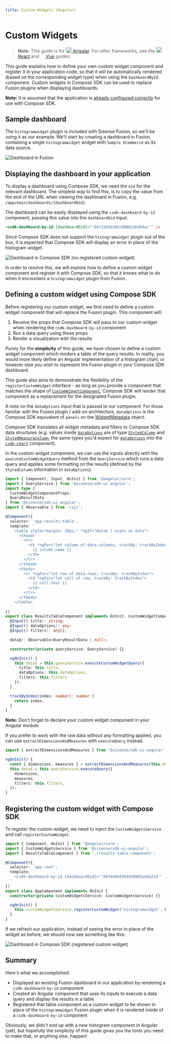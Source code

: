 ```yaml
---
title: Custom Widgets (Angular)
---
```


# Custom Widgets

> **Note**:
> This guide is for [<img src="../../img/angular-logo.png" height="18px" style="vertical-align: text-bottom; padding-bottom: 2px" /> Angular](../../getting-started/quickstart-angular.md). For other frameworks, see the [<img src="../../img/react-logo.png" height="18px" style="vertical-align: text-bottom; padding-bottom: 3px" /> React](custom-widgets-react.md) and [<img src="../../img/vue-logo.png" height="14px" /> Vue](custom-widgets-vue.md) guides.

This guide explains how to define your own custom widget component and register it in your application code, so that it will be automatically rendered (based on the corresponding widget type) when using the `DashboardById` component. Custom widgets in Compose SDK can be used to replace Fusion plugins when displaying dashboards.

**Note:** It is assumed that the application is [already configured correctly](../../getting-started/quickstart-angular.md) for use with Compose SDK.

## Sample dashboard

The `histogramwidget` plugin is included with Sisense Fusion, so we'll be using it as our example. We'll start by creating a dashboard in Fusion, containing a single `histogramwidget` widget with `Sample ECommerce` as its data source.

![Dashboard in Fusion](../../img/plugins-guide/dashboard-in-fusion.png 'Dashboard in Fusion')

## Displaying the dashboard in your application

To display a dashboard using Compose SDK, we need the `oid` for the relevant dashboard. The simplest way to find this, is to copy the value from the end of the URL when viewing the dashboard in Fusion, e.g. `/app/main/dashboards/{dashboardOid}`.

The dashboard can be easily displayed using the `csdk-dashboard-by-id` component, passing this value into the `dashboardOid` input.

```html
<csdk-dashboard-by-id [dashboardOid]="'66f23d1b202c89002abd64ac'" />
```

Since Compose SDK does not support the `histogramwidget` plugin out of the box, it is expected that Compose SDK will display an error in place of the histogram widget.

![Dashboard in Compose SDK (no registered custom widget)](../../img/plugins-guide/dashboard-in-csdk-unregistered.png 'Dashboard in Compose SDK (no registered custom widget)')

In order to resolve this, we will explore how to define a custom widget component and register it with Compose SDK, so that it knows what to do when it encounters a `histogramwidget` plugin from Fusion.

## Defining a custom widget using Compose SDK

Before registering our custom widget, we first need to define a custom widget component that will replace the Fusion plugin. This component will:
1. Receive the props that Compose SDK will pass to our custom widget when rendering the `csdk-dashboard-by-id` component
2. Run a data query using those props
3. Render a visualization with the results

Purely for the **simplicity** of this guide, we have chosen to define a custom widget component which renders a table of the query results. In reality, you would more likely define an Angular implementation of a histogram chart, or however else you wish to represent the Fusion plugin in your Compose SDK dashboard.

This guide also aims to demonstrate the flexibility of the `registerCustomWidget` interface - as long as you provide a component that matches the shape of [`CustomWidgetComponent`](../../modules/sdk-ui-angular/type-aliases/type-alias.CustomWidgetComponent.md), Compose SDK will render that component as a replacement for the designated Fusion plugin.

A note on the `dataOptions` input that is passed to our component: For those familiar with the Fusion plugin / add-on architecture, `dataOptions` is the Compose SDK equivalent of `panels` on the [WidgetMetadata](https://developer.sisense.com/guides/customJs/jsApiRef/widgetClass/widget-metadata.html) object.

Compose SDK translates all widget metadata and filters to Compose SDK data structures (e.g. values inside [`dataOptions`](../../modules/sdk-ui-angular/type-aliases/type-alias.ChartDataOptions.md) are of type [`StyledColumn`](../../modules/sdk-ui-angular/interfaces/interface.StyledColumn.md) and [`StyledMeasureColumn`](../../modules/sdk-ui-angular/interfaces/interface.StyledMeasureColumn.md), the same types you'd expect for [`dataOptions`](../../modules/sdk-ui-angular/type-aliases/type-alias.ChartDataOptions.md) into the [`csdk-chart`](../../modules/sdk-ui-angular/charts/class.ChartComponent.md) component).

In the custom widget component, we can use the inputs directly with the `executeCustomWidgetQuery` method from the `QueryService` which runs a data query and applies some formatting on the results (defined by the `StyledColumn` information in `dataOptions`).

```typescript
import { Component, Input, OnInit } from '@angular/core';
import { QueryService } from '@sisense/sdk-ui-angular';
import type {
  CustomWidgetComponentProps,
  QueryResultData
} from '@sisense/sdk-ui-angular';
import { Observable } from 'rxjs';

@Component({
  selector: 'app-results-table',
  template: `
    <table style="margin: 20px;" *ngIf="data$ | async as data">
      <thead>
        <tr>
          <th *ngFor="let column of data.columns; trackBy: trackByIndex">
            {{ column.name }}
          </th>
        </tr>
      </thead>
      <tbody>
        <tr *ngFor="let row of data.rows; trackBy: trackByIndex">
          <td *ngFor="let cell of row; trackBy: trackByIndex">
            {{ cell.text }}
          </td>
        </tr>
      </tbody>
    </table>
  `
})
export class ResultsTableComponent implements OnInit, CustomWidgetComponentProps {
  @Input() title!: string;
  @Input() dataOptions!: any;
  @Input() filters!: any[];

  data$!: Observable<QueryResultData | null>;

  constructor(private queryService: QueryService) {}

  ngOnInit() {
    this.data$ = this.queryService.executeCustomWidgetQuery({
      title: this.title,
      dataOptions: this.dataOptions,
      filters: this.filters
    });
  }

  trackByIndex(index: number): number {
    return index;
  }
}
```
**Note:** Don't forget to declare your custom widget component in your Angular module

If you prefer to work with the raw data without any formatting applied, you can use `extractDimensionsAndMeasures` with `executeQuery` instead.

```typescript
import { extractDimensionsAndMeasures } from '@sisense/sdk-ui-angular';

ngOnInit() {
  const { dimensions, measures } = extractDimensionsAndMeasures(this.dataOptions);
  this.data$ = this.queryService.executeQuery({
    dimensions,
    measures,
    filters: this.filters,
  });
}
```

## Registering the custom widget with Compose SDK

To register the custom widget, we need to inject the `CustomWidgetsService` and call `registerCustomWidget`.

```typescript
import { Component, OnInit } from '@angular/core';
import { CustomWidgetsService } from '@sisense/sdk-ui-angular';
import { ResultsTableComponent } from './results-table.component';

@Component({
  selector: 'app-root',
  template: `
    <csdk-dashboard-by-id [dashboardOid]="'66f4d4dd384428002ae0a21d'" />
  `
})
export class AppComponent implements OnInit {
  constructor(private customWidgetsService: CustomWidgetsService) {}

  ngOnInit() {
    this.customWidgetsService.registerCustomWidget('histogramwidget', ResultsTableComponent);
  }
}
```

If we refresh our application, instead of seeing the error in place of the widget as before, we should now see something like this:

![Dashboard in Compose SDK (registered custom widget)](../../img/plugins-guide/dashboard-in-csdk-registered.png 'Dashboard in Compose SDK (registered custom widget)')

## Summary

Here's what we accomplished:
- Displayed an existing Fusion dashboard in our application by rendering a `csdk-dashboard-by-id` component
- Created an Angular component that uses its inputs to execute a data query and display the results in a table
- Registered that table component as a custom widget to be shown in place of the `histogramwidget` Fusion plugin when it is rendered inside of a `csdk-dashboard-by-id` component

Obviously, we didn't end up with a new histogram component in Angular (yet), but hopefully the simplicity of this guide gives you the tools you need to make that, or anything else, happen!

